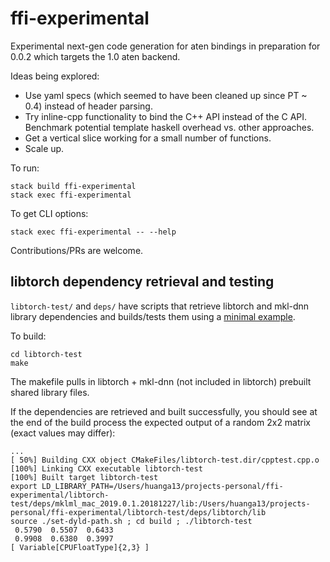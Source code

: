 # ffi-experimental

Experimental next-gen code generation for aten bindings in preparation for 0.0.2 which targets the 1.0 aten backend.

Ideas being explored:

- Use yaml specs (which seemed to have been cleaned up since PT ~ 0.4) instead of header parsing.
- Try inline-cpp functionality to bind the C++ API instead of the C API. Benchmark potential template haskell overhead vs. other approaches.
- Get a vertical slice working for a small number of functions.
- Scale up.

To run:

```
stack build ffi-experimental
stack exec ffi-experimental
```

To get CLI options:

```
stack exec ffi-experimental -- --help
```

Contributions/PRs are welcome.

## libtorch dependency retrieval and testing

`libtorch-test/` and `deps/` have scripts that retrieve libtorch and mkl-dnn library dependencies and builds/tests them using a [minimal example](https://pytorch.org/cppdocs/installing.html).

To build:

```
cd libtorch-test
make
```

The makefile pulls in libtorch + mkl-dnn (not included in libtorch) prebuilt shared library files.

If the dependencies are retrieved and built successfully, you should see at the end of the build process the expected output of a random 2x2 matrix (exact values may differ):

```
...
[ 50%] Building CXX object CMakeFiles/libtorch-test.dir/cpptest.cpp.o
[100%] Linking CXX executable libtorch-test
[100%] Built target libtorch-test
export LD_LIBRARY_PATH=/Users/huanga13/projects-personal/ffi-experimental/libtorch-test/deps/mklml_mac_2019.0.1.20181227/lib:/Users/huanga13/projects-personal/ffi-experimental/libtorch-test/deps/libtorch/lib
source ./set-dyld-path.sh ; cd build ; ./libtorch-test
 0.5790  0.5507  0.6433
 0.9908  0.6380  0.3997
[ Variable[CPUFloatType]{2,3} ]
```
